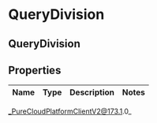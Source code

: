 # QueryDivision

## QueryDivision

## Properties

|Name | Type | Description | Notes|
|------------ | ------------- | ------------- | -------------|



_PureCloudPlatformClientV2@173.1.0_
